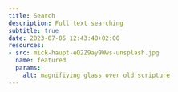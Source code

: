 ```yaml
---
title: Search
description: Full text searching
subtitle: true
date: 2023-07-05 12:43:40+02:00
resources:
- src: mick-haupt-eQ2Z9ay9Wws-unsplash.jpg
  name: featured
  params:
    alt: magnifiying glass over old scripture
---
```

